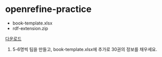 # openrefine-practice

- book-template.xlsx
- rdf-extension.zip
  
[다운로드](https://github.com/shinysong/openrefine-practice/releases/tag/0.0)

1. 5-6명씩 팀을 만들고, book-template.xlsx에 추가로 30권의 정보를 채우세요.
